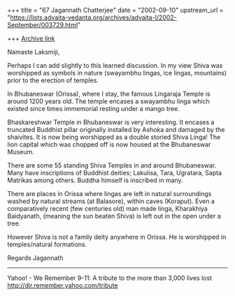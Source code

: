 +++
title = "67 Jagannath Chatterjee"
date = "2002-09-10"
upstream_url = "https://lists.advaita-vedanta.org/archives/advaita-l/2002-September/003729.html"

+++
[Archive link](https://lists.advaita-vedanta.org/archives/advaita-l/2002-September/003729.html)

Namaste Laksmiji,

Perhaps I can add slightly to this learned discussion.
In my view Shiva was worshipped as symbols in nature
(swayambhu lingas, ice lingas, mountains) prior to the
erection of temples.

In Bhubaneswar (Orissa), where I stay, the famous
Lingaraja Temple is around 1200 years old. The temple
encases a swayambhu linga which existed since times
immemorial resting under a mango tree.

Bhaskareshwar Temple in Bhubaneswar is very
interesting. It encases a truncated Buddhist pillar
originally installed by Ashoka and damaged by the
shaivites. It is now being worshipped as a double
storied Shiva Linga! The lion capital which was
chopped off is now housed at the Bhubaneswar Museum.

There are some 55 standing Shiva Temples in and around
Bhubaneswar. Many have inscriptions of Buddhist
deities; Lakulisa, Tara, Ugratara, Sapta Matrikas
among others. Buddha himself is inscribed in many.

There are places in Orissa where lingas are left in
natural surroundings washed by natural streams (at
Balasore), within caves (Koraput). Even a
comparatively recent (few centuries old) man made
linga, Kharakhiya Baidyanath, (meaning the sun beaten
Shiva) is left out in the open under a tree.

However Shiva is not a family deity anywhere in
Orissa. He is worshipped in temples/natural
formations.

Regards
Jagannath




__________________________________________________
Yahoo! - We Remember
9-11: A tribute to the more than 3,000 lives lost
http://dir.remember.yahoo.com/tribute


